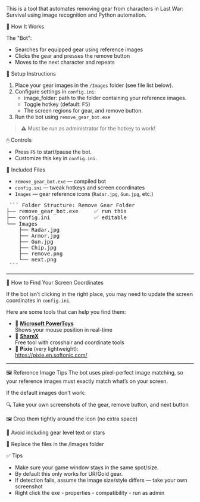 This is a tool that automates removing gear from characters in Last War: Survival using image recognition and Python automation.

🔧 How It Works

The "Bot":
- Searches for equipped gear using reference images
- Clicks the gear and presses the remove button
- Moves to the next character and repeats

💾 Setup Instructions

1. Place your gear images in the `/Images` folder (see file list below).
2. Configure settings in `config.ini`:
   - image_folder: path to the folder containing your reference images.
   - Toggle hotkey (default: F5)
   - The screen regions for gear, and remove button.
3. Run the bot using `remove_gear_bot.exe`

> ⚠️ Must be run as administrator for the hotkey to work!

🖱 Controls

- Press `F5` to start/pause the bot.
- Customize this key in `config.ini`.

📁 Included Files

- `remove_gear_bot.exe` — compiled bot
- `config.ini` — tweak hotkeys and screen coordinates
- `Images` — gear reference icons (`Radar.jpg`, `Gun.jpg`, etc.)

<pre> ``` Folder Structure: Remove Gear Folder
├── remove_gear_bot.exe     ✅ run this
├── config.ini              ✅ editable
└── Images
    ├── Radar.jpg
    ├── Armor.jpg
    ├── Gun.jpg
    ├── Chip.jpg
    ├── remove.png
    └── next.png    
 ``` </pre>
---

🧭 How to Find Your Screen Coordinates

If the bot isn’t clicking in the right place, you may need to update the screen coordinates in `config.ini`.

Here are some tools that can help you find them:

- 🧮 **[Microsoft PowerToys](https://learn.microsoft.com/en-us/windows/powertoys/)**  
  Shows your mouse position in real-time  
- 🎯 **[ShareX](https://getsharex.com/)**  
  Free tool with crosshair and coordinate tools
- 🔎 **Pixie** (very lightweight):  
  https://pixie.en.softonic.com/

---

🖼 Reference Image Tips
The bot uses pixel-perfect image matching, so your reference images must exactly match what’s on your screen.

If the default images don’t work:

🔍 Take your own screenshots of the gear, remove button, and next button

🖼 Crop them tightly around the icon (no extra space)

🚫 Avoid including gear level text or stars

🔁 Replace the files in the /Images folder


✅ Tips

- Make sure your game window stays in the same spot/size.
- By default this only works for UR/Gold gear.
- If detection fails, assume the image size/style differs — take your own screenshot
- Right click the exe - properties - compatibility - run as admin
